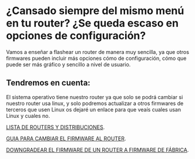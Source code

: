 # ¿Cansado siempre del mismo menú en tu router? ¿Se queda escaso en opciones de configuración?
Vamos a enseñar a flashear un router  de manera muy sencilla, ya que otros firmwares pueden incluir más opciones cómo de configuración, cómo que puede ser más gráfico y sencillo a nivel de usuario.
## Tendremos en cuenta:
El sistema operativo tiene nuestro router ya que solo se podrá cambiar si nuestro router usa linux, y solo podremos actualizar a otros firmwares de terceros que usen Linux os dejaré un enlace para que veaís cuales usan Linux y cuales no.

[LISTA DE ROUTERS Y DISTRIBUCIONES](https://en.wikipedia.org/wiki/List_of_router_and_firewall_distributions).

[GUIA PARA CAMBIAR EL FIRMWARE AL ROUTER](https://serrogard.github.io/Firmware/Guia%20Firmware).

[DOWNGRADEAR EL FIRMWARE DE UN ROUTER A FIRMWARE DE FÁBRICA](https://serrogard.github.io/Firmware/Downgradear%20Firmware).
